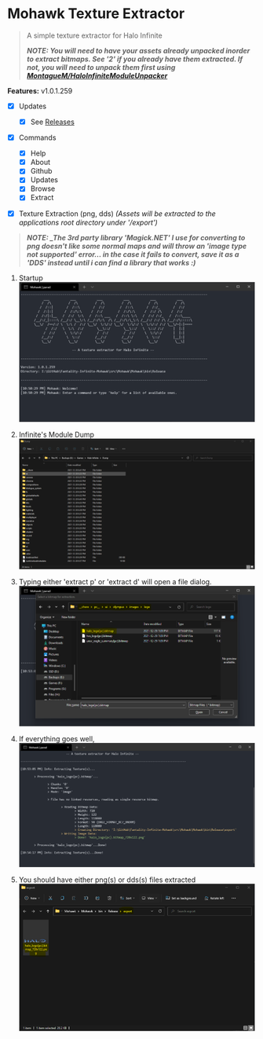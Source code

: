 

# Mohawk Texture Extractor

> A simple texture extractor for Halo Infinite
> 
>***NOTE: You will need to have your assets already unpacked inorder to extract bitmaps. See '2' if you already have them extracted. If not, you will need to unpack them first using [MontagueM/HaloInfiniteModuleUnpacker](https://github.com/MontagueM/HaloInfiniteModuleUnpacker)***


**Features:** v1.0.1.259
- [x] Updates
	- [x] See [Releases](https://github.com/Twigzie/Fantality-Infinite-Mohawk/releases) 
- [x] Commands
	- [x] Help
	- [x] About
	- [x] Github
	- [x] Updates 
	- [x] Browse
	- [x] Extract
- [x] Texture Extraction (png, dds) *(Assets will be extracted to the applications root directory under '/export')*



>***NOTE: _The 3rd party library 'Magick.NET' I use for converting to png doesn't like some normal maps and will throw an 'image type not supported' error... in the case it fails to convert, save it as a 'DDS' instead until i can find a library that works :)***

1) Startup
![](https://github.com/Twigzie/Fantality-Infinite-Mohawk/blob/main/images/example_1.png)

2) Infinite's Module Dump
![](https://github.com/Twigzie/Fantality-Infinite-Mohawk/blob/main/images/example_2.png)

3) Typing either 'extract p' or 'extract d' will open a file dialog.
![](https://github.com/Twigzie/Fantality-Infinite-Mohawk/blob/main/images/example_3.png)

4) If everything goes well, 
![](https://github.com/Twigzie/Fantality-Infinite-Mohawk/blob/main/images/example_4.png)

5) You should have either png(s) or dds(s) files extracted
![](https://github.com/Twigzie/Fantality-Infinite-Mohawk/blob/main/images/example_5.png)


